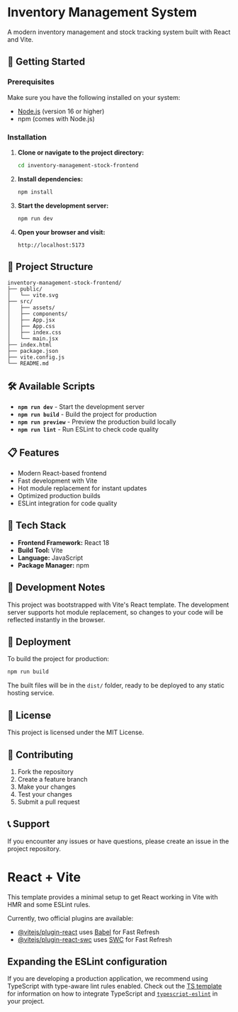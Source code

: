 # Inventory Management System

A modern inventory management and stock tracking system built with React and Vite.

## 🚀 Getting Started

### Prerequisites

Make sure you have the following installed on your system:
- [Node.js](https://nodejs.org/) (version 16 or higher)
- npm (comes with Node.js)

### Installation

1. **Clone or navigate to the project directory:**
   ```bash
   cd inventory-management-stock-frontend
   ```

2. **Install dependencies:**
   ```bash
   npm install
   ```

3. **Start the development server:**
   ```bash
   npm run dev
   ```

4. **Open your browser and visit:**
   ```
   http://localhost:5173
   ```

## 📁 Project Structure

```
inventory-management-stock-frontend/
├── public/
│   └── vite.svg
├── src/
│   ├── assets/
│   ├── components/
│   ├── App.jsx
│   ├── App.css
│   ├── index.css
│   └── main.jsx
├── index.html
├── package.json
├── vite.config.js
└── README.md
```

## 🛠️ Available Scripts

- **`npm run dev`** - Start the development server
- **`npm run build`** - Build the project for production
- **`npm run preview`** - Preview the production build locally
- **`npm run lint`** - Run ESLint to check code quality

## 📋 Features

- Modern React-based frontend
- Fast development with Vite
- Hot module replacement for instant updates
- Optimized production builds
- ESLint integration for code quality

## 🔧 Tech Stack

- **Frontend Framework:** React 18
- **Build Tool:** Vite
- **Language:** JavaScript
- **Package Manager:** npm

## 📝 Development Notes

This project was bootstrapped with Vite's React template. The development server supports hot module replacement, so changes to your code will be reflected instantly in the browser.

## 🚀 Deployment

To build the project for production:

```bash
npm run build
```

The built files will be in the `dist/` folder, ready to be deployed to any static hosting service.

## 📄 License

This project is licensed under the MIT License.

## 🤝 Contributing

1. Fork the repository
2. Create a feature branch
3. Make your changes
4. Test your changes
5. Submit a pull request

## 📞 Support

If you encounter any issues or have questions, please create an issue in the project repository.






# React + Vite

This template provides a minimal setup to get React working in Vite with HMR and some ESLint rules.

Currently, two official plugins are available:

- [@vitejs/plugin-react](https://github.com/vitejs/vite-plugin-react/blob/main/packages/plugin-react) uses [Babel](https://babeljs.io/) for Fast Refresh
- [@vitejs/plugin-react-swc](https://github.com/vitejs/vite-plugin-react/blob/main/packages/plugin-react-swc) uses [SWC](https://swc.rs/) for Fast Refresh

## Expanding the ESLint configuration

If you are developing a production application, we recommend using TypeScript with type-aware lint rules enabled. Check out the [TS template](https://github.com/vitejs/vite/tree/main/packages/create-vite/template-react-ts) for information on how to integrate TypeScript and [`typescript-eslint`](https://typescript-eslint.io) in your project.
